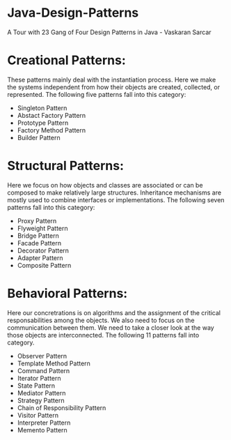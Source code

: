 # Java-Design-Patterns
A Tour with 23 Gang of Four Design Patterns in Java - Vaskaran Sarcar

# Creational Patterns:

These patterns mainly deal with the instantiation process. 
Here we make the systems independent from how their objects are created,
collected, or represented. The following five patterns fall into this category:

* Singleton Pattern
* Abstact Factory Pattern
* Prototype Pattern
* Factory Method Pattern
* Builder Pattern

# Structural Patterns:

Here we focus on how objects and classes are associated or can be composed to
make relatively large structures. Inheritance mechanisms are mostly used to combine
interfaces or implementations. The following seven patterns fall into this category:

* Proxy Pattern
* Flyweight Pattern
* Bridge Pattern
* Facade Pattern
* Decorator Pattern
* Adapter Pattern
* Composite Pattern

# Behavioral Patterns:

Here our concretrations is on algorithms and the assignment of the critical responsabilities among the objects. We also need to focus on the
communication between them. We need to take a closer look at the way those objects are interconnected. The following 11 patterns fall into category.

* Observer Pattern
* Template Method Pattern
* Command Pattern
* Iterator Pattern
* State Pattern
* Mediator Pattern
* Strategy Pattern
* Chain of Responsibility Pattern
* Visitor Pattern
* Interpreter Pattern
* Memento Pattern
